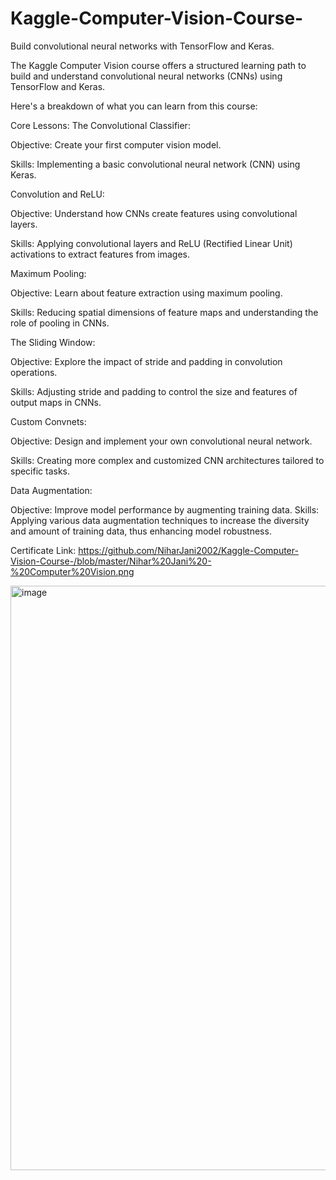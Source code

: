 # Kaggle-Computer-Vision-Course-
Build convolutional neural networks with TensorFlow and Keras.


The Kaggle Computer Vision course offers a structured learning path to build and understand convolutional neural networks (CNNs) using TensorFlow and Keras. 

Here's a breakdown of what you can learn from this course:

Core Lessons:
The Convolutional Classifier:

Objective: Create your first computer vision model.

Skills: Implementing a basic convolutional neural network (CNN) using Keras.

Convolution and ReLU:



Objective: Understand how CNNs create features using convolutional layers.

Skills: Applying convolutional layers and ReLU (Rectified Linear Unit) activations to extract features from images.

Maximum Pooling:



Objective: Learn about feature extraction using maximum pooling.

Skills: Reducing spatial dimensions of feature maps and understanding the role of pooling in CNNs.

The Sliding Window:



Objective: Explore the impact of stride and padding in convolution operations.

Skills: Adjusting stride and padding to control the size and features of output maps in CNNs.

Custom Convnets:



Objective: Design and implement your own convolutional neural network.

Skills: Creating more complex and customized CNN architectures tailored to specific tasks.

Data Augmentation:



Objective: Improve model performance by augmenting training data.
Skills: Applying various data augmentation techniques to increase the diversity and amount of training data, thus enhancing model robustness.

Certificate Link: https://github.com/NiharJani2002/Kaggle-Computer-Vision-Course-/blob/master/Nihar%20Jani%20-%20Computer%20Vision.png


<img width="935" alt="image" src="https://github.com/user-attachments/assets/3851ce7e-9513-4b54-a1d1-86cccd5dd43d">


